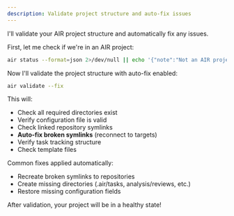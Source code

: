 ```yaml
---
description: Validate project structure and auto-fix issues
---
```


I'll validate your AIR project structure and automatically fix any issues.

First, let me check if we're in an AIR project:

```bash
air status --format=json 2>/dev/null || echo '{"note":"Not an AIR project. Use air init to create one."}'
```

Now I'll validate the project structure with auto-fix enabled:

```bash
air validate --fix
```

This will:
- Check all required directories exist
- Verify configuration file is valid
- Check linked repository symlinks
- **Auto-fix broken symlinks** (reconnect to targets)
- Verify task tracking structure
- Check template files

Common fixes applied automatically:
- Recreate broken symlinks to repositories
- Create missing directories (.air/tasks, analysis/reviews, etc.)
- Restore missing configuration fields

After validation, your project will be in a healthy state!
